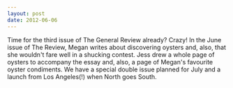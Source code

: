 ```yaml
---
layout: post
date: 2012-06-06
---
```


Time for the third issue of The General Review already? Crazy! In the June issue of The Review, Megan writes about discovering oysters and, also, that she wouldn't fare well in a shucking contest. Jess drew a whole page of oysters to accompany the essay and, also, a page of Megan's favourite oyster condiments. We have a special double issue planned for July and a launch from Los Angeles(!) when North goes South. 
